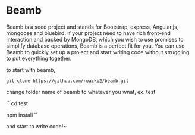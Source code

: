 # Beamb

Beamb is a seed project and stands for Bootstrap, express, Angular.js, mongoose and bluebird.
If your project need to have rich front-end interaction and backed by MongoDB, 
which you wish to use promises to simplify database operations, Beamb is a perfect fit for you.
You can use Beamb to quickly set up a project and start writing code 
without struggling to put everything together.


to start with beamb,


``
git clone https://github.com/roackb2/beamb.git
``


change folder name of beamb to whatever you wnat, ex. test


``
cd test

npm install
``


and start to write code!~